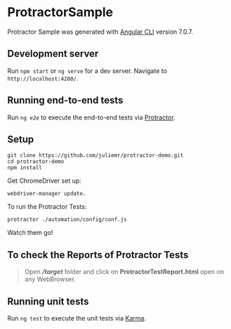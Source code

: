 # ProtractorSample

Protractor Sample was generated with [Angular CLI](https://github.com/angular/angular-cli) version 7.0.7.

## Development server

Run `npm start` or `ng serve` for a dev server. Navigate to `http://localhost:4200/`.

## Running end-to-end tests

Run `ng e2e` to execute the end-to-end tests via [Protractor](http://www.protractortest.org/).

## Setup

    git clone https://github.com/juliemr/protractor-demo.git
    cd protractor-demo
    npm install

Get ChromeDriver set up:

    webdriver-manager update.

To run the Protractor Tests:

    protractor ./automation/config/conf.js

Watch them go!

## To check the Reports of Protractor Tests

> Open **_/target_** folder and click on **ProtractorTestReport.html** open on any WebBrowser.

## Running unit tests

Run `ng test` to execute the unit tests via [Karma](https://karma-runner.github.io).
